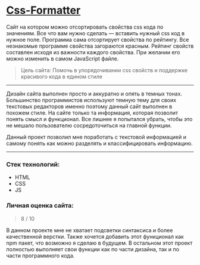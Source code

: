 # [Css-Formatter](https://imagineunlimitedgroup.github.io/Css-Formatter/)
Сайт на котором можно отсортировать свойства css кода по значениям. Все что вам нужно сделать — вставить нужный css код в нужное поле. Программа сама отсортирует свойства по рейтингу. Все незнакомые программе свойства загораются красным. Рейтинг свойств составлен исходя из важности каждого свойства. При желании его можно изменить в самом JavaScript файле. 

> Цель сайта: Помочь в упорядочивании css свойств и поддержке красивого кода в едином стиле

-----
Дизайн сайта выполнен просто и аккуратно и опять в темных тонах. Большинство программистов используют темную тему для своих текстовых редакторов именно поэтому данный сайт выполнен в похожем стиле. На сайте только та информация, которая позволит понять смысл и функционал. Все лишнее я попытался убрать, чтобы это не мешало пользователю сосредоточиться на главной функции.

Данный проект позволил мне поработать с текстовой информацией и самому понять как можно разделять и классифицировать информацию.

-----
### Стек технологий:
- HTML
- CSS
- JS

### Личная оценка сайта:
> 8 / 10

В данном проекте мне не хватает подсветки синтаксиса и более качественной верстки. Также хочется добавить этот функционал как npm пакет, что возможно я сделаю в будущем. В остальном этот проект полностью выполняет свои функции как по части дизайна, так и по части программного кода.
